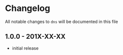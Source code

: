 # Changelog

All notable changes to `dns` will be documented in this file

## 1.0.0 - 201X-XX-XX

- initial release
